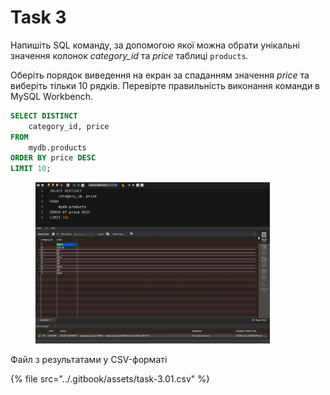 # Task 3

Напишіть SQL команду, за допомогою якої можна обрати унікальні значення колонок _category\_id_ та _price_ таблиці `products`_._

Оберіть порядок виведення на екран за спаданням значення _price_ та виберіть тільки 10 рядків. Перевірте правильність виконання команди в MySQL Workbench.

```sql
SELECT DISTINCT
    category_id, price
FROM
    mydb.products
ORDER BY price DESC
LIMIT 10;
```

<figure><img src="../.gitbook/assets/task-3.01.webp" alt="" width="375"><figcaption></figcaption></figure>

Файл з результатами у CSV-форматі

{% file src="../.gitbook/assets/task-3.01.csv" %}
